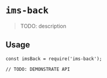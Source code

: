 # `ims-back`

> TODO: description

## Usage

```
const imsBack = require('ims-back');

// TODO: DEMONSTRATE API
```
